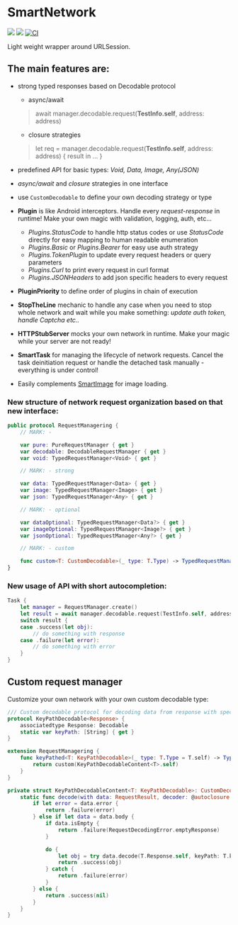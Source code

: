 # SmartNetwork
[![](https://img.shields.io/endpoint?url=https%3A%2F%2Fswiftpackageindex.com%2Fapi%2Fpackages%2FNikSativa%2FSmartNetwork%2Fbadge%3Ftype%3Dswift-versions)](https://swiftpackageindex.com/NikSativa/SmartNetwork)
[![](https://img.shields.io/endpoint?url=https%3A%2F%2Fswiftpackageindex.com%2Fapi%2Fpackages%2FNikSativa%2FSmartNetwork%2Fbadge%3Ftype%3Dplatforms)](https://swiftpackageindex.com/NikSativa/SmartNetwork)
[![CI](https://github.com/NikSativa/SmartNetwork/actions/workflows/swift_macos.yml/badge.svg)](https://github.com/NikSativa/SmartNetwork/actions/workflows/swift_macos.yml)

Light weight wrapper around URLSession. 

## The main features are: 
- strong typed responses based on Decodable protocol
  - async/await
  > await manager.decodable.request(**TestInfo.self**, address: address)
  - closure strategies
  > let req = manager.decodable.request(**TestInfo.self**, address: address) { result in ... }

- predefined API for basic types: *Void, Data, Image, Any(JSON)*
- *async/await* and *closure* strategies in one interface
- use `CustomDecodable` to define your own decoding strategy or type
- **Plugin** is like Android interceptors. Handle every *request-response* in runtime! Make your own magic with validation, logging, auth, etc...
  + *Plugins.StatusCode* to handle http status codes or use *StatusCode* directly for easy mapping to human readable enumeration
  + *Plugins.Basic* or *Plugins.Bearer* for easy use auth strategy
  + *Plugins.TokenPlugin* to update every request headers or query parameters
  + *Plugins.Curl* to print every request in curl format
  + *Plugins.JSONHeaders* to add json specific headers to every request
- **PluginPriority** to define order of plugins in chain of execution 
- **StopTheLine** mechanic to handle any case when you need to stop whole network and wait while you make something: *update auth token, handle Captcha etc..*
- **HTTPStubServer** mocks your own network in runtime. Make your magic while your server are not ready!
- **SmartTask** for managing the lifecycle of network requests. Cancel the task deinitiation request or handle the detached task manually - everything is under control!
- Easily complements [SmartImage](https://github.com/NikSativa/SmartImages) for image loading.


### New structure of network request organization based on that new interface:

```swift
public protocol RequestManagering {
    // MARK: -

    var pure: PureRequestManager { get }
    var decodable: DecodableRequestManager { get }
    var void: TypedRequestManager<Void> { get }

    // MARK: - strong

    var data: TypedRequestManager<Data> { get }
    var image: TypedRequestManager<Image> { get }
    var json: TypedRequestManager<Any> { get }

    // MARK: - optional

    var dataOptional: TypedRequestManager<Data?> { get }
    var imageOptional: TypedRequestManager<Image?> { get }
    var jsonOptional: TypedRequestManager<Any?> { get }

    // MARK: - custom

    func custom<T: CustomDecodable>(_ type: T.Type) -> TypedRequestManager<T.Object>
}
```

### New usage of API with short autocompletion:

```swift
Task {
    let manager = RequestManager.create()
    let result = await manager.decodable.request(TestInfo.self, address: address)
    switch result {
    case .success(let obj):
        // do something with response
    case .failure(let error):
        // do something with error
    }
}
```

## Custom request manager

Customize your own network with your own custom decodable type:

```swift
/// Custom decodable protocol for decoding data from response with specified keyPath
protocol KeyPathDecodable<Response> {
    associatedtype Response: Decodable
    static var keyPath: [String] { get }
}

extension RequestManagering {
    func keyPathed<T: KeyPathDecodable>(_ type: T.Type = T.self) -> TypedRequestManager<T.Response?> {
        return custom(KeyPathDecodableContent<T>.self)
    }
}

private struct KeyPathDecodableContent<T: KeyPathDecodable>: CustomDecodable {
    static func decode(with data: RequestResult, decoder: @autoclosure () -> JSONDecoder) -> Result<T.Response?, Error> {
        if let error = data.error {
            return .failure(error)
        } else if let data = data.body {
            if data.isEmpty {
                return .failure(RequestDecodingError.emptyResponse)
            }

            do {
                let obj = try data.decode(T.Response.self, keyPath: T.keyPath, decoder: decoder())
                return .success(obj)
            } catch {
                return .failure(error)
            }
        } else {
            return .success(nil)
        }
    }
}
```
